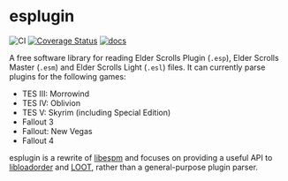 esplugin
=======

![CI](https://github.com/Ortham/esplugin/actions/workflows/ci.yml/badge.svg?branch=master&event=push)
[![Coverage Status](https://coveralls.io/repos/github/Ortham/esplugin/badge.svg?branch=master)](https://coveralls.io/github/Ortham/esplugin?branch=master)
[![docs](https://docs.rs/esplugin/badge.svg)](https://docs.rs/crate/esplugin)

A free software library for reading Elder Scrolls Plugin (`.esp`), Elder Scrolls Master (`.esm`) and Elder Scrolls Light (`.esl`) files. It can currently parse plugins for the following games:

* TES III: Morrowind
* TES IV: Oblivion
* TES V: Skyrim (including Special Edition)
* Fallout 3
* Fallout: New Vegas
* Fallout 4

esplugin is a rewrite of [libespm](https://github.com/Ortham/libespm) and focuses on providing a useful API to [libloadorder](https://github.com/Ortham/libloadorder) and [LOOT](https://github.com/loot/loot), rather than a general-purpose plugin parser.
